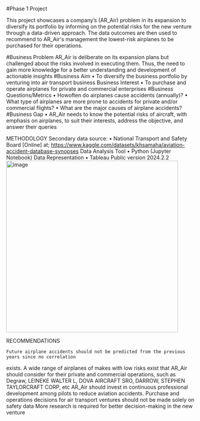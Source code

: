 #Phase 1 Project

This project showcases a company’s (AR_Air) problem in its expansion to diversify its portfolio by informing on the potential risks for the new venture through a data-driven approach. The data outcomes are then used to recommend to AR_Air's management the lowest-risk airplanes to be purchased for their operations.

#Business Problem
    AR_Air is deliberate on its expansion plans but challenged about the risks involved in 
executing them. Thus, the need to gain more knowledge for a better understanding and 
development of actionable insights
#Business Aim
 • To diversify the business portfolio by venturing into air transport business
 Business Interest
 • To purchase and operate airplanes for private and commercial enterprises
#Business Questions/Metrics
 • Howoften do airplanes cause accidents (annually)?
 • What type of airplanes are more prone to accidents for private and/or commercial flights?
 • What are the major causes of airplane accidents?
#Business Gap
 • AR_Air needs to know the potential risks of aircraft, with emphasis on airplanes, to suit their 
interests, address the objective, and answer their queries


METHODOLOGY
 Secondary data source: 
• National Transport and Safety Board [Online] at; 
https://www.kaggle.com/datasets/khsamaha/aviation-accident-database-synopses
 Data Analysis Tool
 • Python (Jupyter Notebook) 
Data Representation
 • Tableau Public version 2024.2.2
<img width="460" alt="image" src="https://github.com/user-attachments/assets/dc7efd19-f393-40dd-992f-e5618dedce05">

RECOMMENDATIONS

    Future airplane accidents should not be predicted from the previous years since no correlation 
exists. 
    A wide range of airplanes of makes with low risks exist that AR_Air should consider for their private 
and commercial operations, such as Degraw, LEINEKE WALTER L, DOVA AIRCRAFT SRO, 
DARROW, STEPHEN TAYLORCRAFT CORP, etc
    AR_Air should invest in continuous professional development among pilots to reduce aviation 
accidents.
    Purchase and operations decisions for air transport ventures should not be made solely on safety 
data
    More research is required for better decision-making in the new venture

